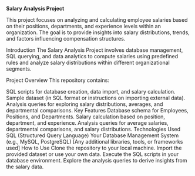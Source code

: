 **Salary Analysis Project**


This project focuses on analyzing and calculating employee salaries based on their positions, departments, and experience levels within an organization. The goal is to provide insights into salary distributions, trends, and factors influencing compensation structures.


Introduction
The Salary Analysis Project involves database management, SQL querying, and data analytics to compute salaries using predefined rules and analyze salary distributions within different organizational segments.

Project Overview
This repository contains:

SQL scripts for database creation, data import, and salary calculation.
Sample dataset (in SQL format or instructions on importing external data).
Analysis queries for exploring salary distributions, averages, and departmental comparisons.
Key Features
Database schema for Employees, Positions, and Departments.
Salary calculation based on position, department, and experience.
Analysis queries for average salaries, departmental comparisons, and salary distributions.
Technologies Used
SQL (Structured Query Language)
Your Database Management System (e.g., MySQL, PostgreSQL)
[Any additional libraries, tools, or frameworks used]
How to Use
Clone the repository to your local machine.
Import the provided dataset or use your own data.
Execute the SQL scripts in your database environment.
Explore the analysis queries to derive insights from the salary data.
